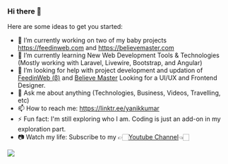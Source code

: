 ### Hi there 👋

Here are some ideas to get you started:

- 🔭 I’m currently working on two of my baby projects <a href="https://feedinweb.com">https://feedinweb.com</a> and <a href="https://believemaster.com">https://believemaster.com</a>
- 🌱 I’m currently learning New Web Development Tools & Technologies (Mostly working with Laravel, Livewire, Bootstrap, and Angular)
- 🤔 I’m looking for help with project development and updation of <a href="https://feedinweb.com">FeedinWeb (β)</a> and <a href="https://believemaster.com">Believe Master</a> Looking for a UI/UX and Frontend Designer.
- 💬 Ask me about anything (Technologies, Business, Videos, Travelling, etc)
- 📫 How to reach me: <a href="https://linktr.ee/yanikkumar" target="_blank">https://linktr.ee/yanikkumar</a>
- ⚡ Fun fact: I'm still exploring who I am. Coding is just an add-on in my exploration part.
- 📷 Watch my life: Subscribe to my 👉🏻<a href="https://ytube.io/3Ekw">[Youtube Channel](https://ytube.io/3Ekw)</a>👈🏻

<!--
**yanikkumar/yanikkumar** is a ✨ _special_ ✨ repository because its `README.md` (this file) appears on your GitHub profile.

Here are some ideas to get you started:

- 🔭 I’m currently working on ...
- 🌱 I’m currently learning ...
- 👯 I’m looking to collaborate on ...
- 🤔 I’m looking for help with ...
- 💬 Ask me about ...
- 📫 How to reach me: ...
- 😄 Pronouns: ...
- ⚡ Fun fact: ...
-->

![](https://komarev.com/ghpvc/?username=yanikkumar)
